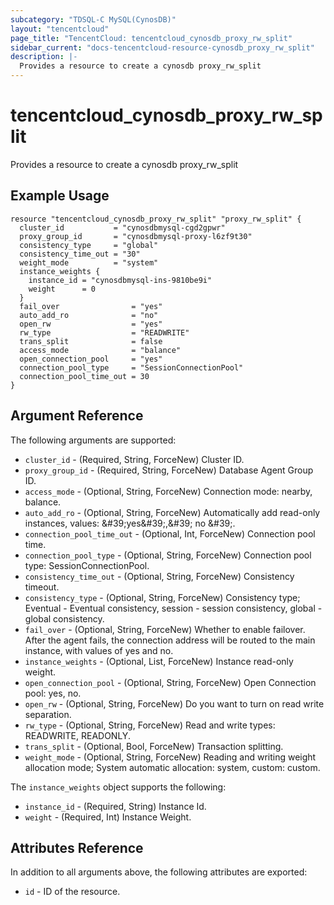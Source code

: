 ```yaml
---
subcategory: "TDSQL-C MySQL(CynosDB)"
layout: "tencentcloud"
page_title: "TencentCloud: tencentcloud_cynosdb_proxy_rw_split"
sidebar_current: "docs-tencentcloud-resource-cynosdb_proxy_rw_split"
description: |-
  Provides a resource to create a cynosdb proxy_rw_split
---
```


# tencentcloud_cynosdb_proxy_rw_split

Provides a resource to create a cynosdb proxy_rw_split

## Example Usage

```hcl
resource "tencentcloud_cynosdb_proxy_rw_split" "proxy_rw_split" {
  cluster_id           = "cynosdbmysql-cgd2gpwr"
  proxy_group_id       = "cynosdbmysql-proxy-l6zf9t30"
  consistency_type     = "global"
  consistency_time_out = "30"
  weight_mode          = "system"
  instance_weights {
    instance_id = "cynosdbmysql-ins-9810be9i"
    weight      = 0
  }
  fail_over                = "yes"
  auto_add_ro              = "no"
  open_rw                  = "yes"
  rw_type                  = "READWRITE"
  trans_split              = false
  access_mode              = "balance"
  open_connection_pool     = "yes"
  connection_pool_type     = "SessionConnectionPool"
  connection_pool_time_out = 30
}
```

## Argument Reference

The following arguments are supported:

* `cluster_id` - (Required, String, ForceNew) Cluster ID.
* `proxy_group_id` - (Required, String, ForceNew) Database Agent Group ID.
* `access_mode` - (Optional, String, ForceNew) Connection mode: nearby, balance.
* `auto_add_ro` - (Optional, String, ForceNew) Automatically add read-only instances, values: &amp;#39;yes&amp;#39;,&amp;#39; no &amp;#39;.
* `connection_pool_time_out` - (Optional, Int, ForceNew) Connection pool time.
* `connection_pool_type` - (Optional, String, ForceNew) Connection pool type: SessionConnectionPool.
* `consistency_time_out` - (Optional, String, ForceNew) Consistency timeout.
* `consistency_type` - (Optional, String, ForceNew) Consistency type; Eventual - Eventual consistency, session - session consistency, global - global consistency.
* `fail_over` - (Optional, String, ForceNew) Whether to enable failover. After the agent fails, the connection address will be routed to the main instance, with values of yes and no.
* `instance_weights` - (Optional, List, ForceNew) Instance read-only weight.
* `open_connection_pool` - (Optional, String, ForceNew) Open Connection pool: yes, no.
* `open_rw` - (Optional, String, ForceNew) Do you want to turn on read write separation.
* `rw_type` - (Optional, String, ForceNew) Read and write types: READWRITE, READONLY.
* `trans_split` - (Optional, Bool, ForceNew) Transaction splitting.
* `weight_mode` - (Optional, String, ForceNew) Reading and writing weight allocation mode; System automatic allocation: system, custom: custom.

The `instance_weights` object supports the following:

* `instance_id` - (Required, String) Instance Id.
* `weight` - (Required, Int) Instance Weight.

## Attributes Reference

In addition to all arguments above, the following attributes are exported:

* `id` - ID of the resource.



